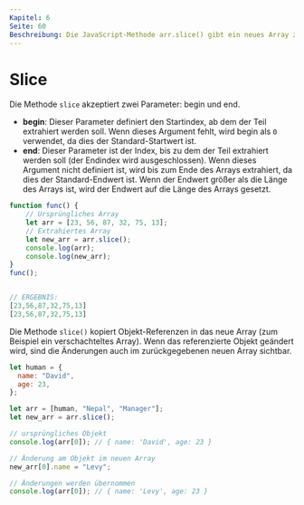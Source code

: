 ```yaml
---
Kapitel: 6
Seite: 60 
Beschreibung: Die JavaScript-Methode arr.slice() gibt ein neues Array zurück, das einen Teil des Arrays enthält, auf dem sie angewendet wird. Das Original bleibt unverändert.
---
```

# Slice

Die Methode `slice` akzeptiert zwei Parameter: begin und end.
* **begin**: Dieser Parameter definiert den Startindex, ab dem der Teil extrahiert werden soll. 
  Wenn dieses Argument fehlt, wird begin als `0` verwendet, da dies der Standard-Startwert ist.
* **end**: Dieser Parameter ist der Index, bis zu dem der Teil extrahiert werden soll (der Endindex wird ausgeschlossen). 
  Wenn dieses Argument nicht definiert ist, wird bis zum Ende des Arrays extrahiert, da dies der Standard-Endwert ist. Wenn der Endwert größer als die Länge des Arrays ist, wird der Endwert auf die Länge des Arrays gesetzt.

```javascript
function func() {
	// Ursprüngliches Array
	let arr = [23, 56, 87, 32, 75, 13];
	// Extrahiertes Array
	let new_arr = arr.slice();
	console.log(arr);
	console.log(new_arr);
}
func();


// ERGEBNIS: 
[23,56,87,32,75,13]
[23,56,87,32,75,13]
```

Die Methode `slice()` kopiert Objekt-Referenzen in das neue Array (zum Beispiel ein verschachteltes Array). Wenn das referenzierte Objekt geändert wird, sind die Änderungen auch im zurückgegebenen neuen Array sichtbar.

```javascript
let human = {
  name: "David",
  age: 23,
};

let arr = [human, "Nepal", "Manager"];
let new_arr = arr.slice();

// ursprüngliches Objekt
console.log(arr[0]); // { name: 'David', age: 23 }

// Änderung am Objekt im neuen Array
new_arr[0].name = "Levy";

// Änderungen werden übernommen
console.log(arr[0]); // { name: 'Levy', age: 23 }
```
